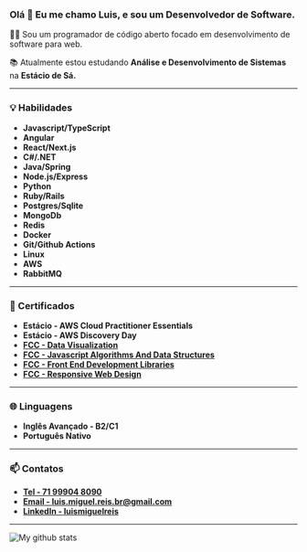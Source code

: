 ### Olá 👋 Eu me chamo Luis, e sou um Desenvolvedor de Software.

👨‍💻 Sou um programador de código aberto focado em desenvolvimento de software para web.

📚 Atualmente estou estudando **Análise e Desenvolvimento de Sistemas** na **Estácio de Sá.**

---

### 💡 Habilidades
- **Javascript/TypeScript**
- **Angular**
- **React/Next.js**
- **C#/.NET**
- **Java/Spring**
- **Node.js/Express**
- **Python**
- **Ruby/Rails**
- **Postgres/Sqlite**
- **MongoDb**
- **Redis**
- **Docker**
- **Git/Github Actions**
- **Linux**
- **AWS**
- **RabbitMQ**

---

### 🏅 Certificados

- **Estácio - AWS Cloud Practitioner Essentials**
- **Estácio - AWS Discovery Day**
- [**FCC - Data Visualization**](https://freecodecamp.org/certification/OLuwis/data-visualization)
- [**FCC - Javascript Algorithms And Data Structures**](https://freecodecamp.org/certification/oluwis/javascript-algorithms-and-data-structures)
- [**FCC - Front End Development Libraries**](https://freecodecamp.org/certification/OLuwis/front-end-development-libraries)
- [**FCC - Responsive Web Design**](https://freecodecamp.org/certification/OLuwis/responsive-web-design)

---

### 🌐 Linguagens

- **Inglês Avançado - B2/C1**
- **Português Nativo**

---

### 📫  Contatos

- [**Tel - 71 99904 8090**](tel:+5571999048090)
- [**Email - luis.miguel.reis.br@gmail.com**](mailto:luis.miguel.reis.br@gmail.com)
- [**LinkedIn - luismiguelreis**](https://linkedin.com/in/luismiguelreis)

---

<img align="center" src="https://github-readme-stats.anuraghazra1.vercel.app/api?username=oluwis&show_icons=true&line_height=27&include_all_commits=true" alt="My github stats" />
